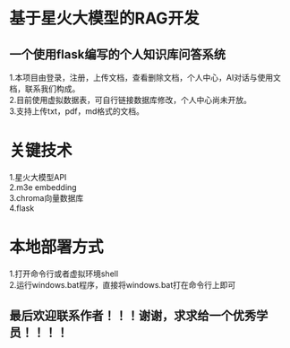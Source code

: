 # 基于星火大模型的RAG开发
## 一个使用flask编写的个人知识库问答系统
1.本项目由登录，注册，上传文档，查看删除文档，个人中心，AI对话与使用文档，联系我们构成。         
2.目前使用虚拟数据表，可自行链接数据库修改，个人中心尚未开放。                      
3.支持上传txt，pdf，md格式的文档。                              
# 关键技术
1.星火大模型API      
2.m3e embedding      
3.chroma向量数据库      
4.flask      
# 本地部署方式
1.打开命令行或者虚拟环境shell      
2.运行windows.bat程序，直接将windows.bat打在命令行上即可     
## 最后欢迎联系作者！！！谢谢，求求给一个优秀学员！！！！
